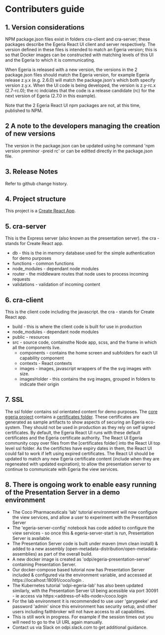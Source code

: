 <!-- SPDX-License-Identifier: CC-BY-4.0 -->
<!-- Copyright Contributors to the ODPi Egeria project. -->

# Contributers guide

## 1. Version considerations 
NPM package.json files exist in folders cra-client and cra-server; these packages describe the Egeria React UI client and server respectively.
The version defined in these files is intended to match an Egeria version; this is so that Docker images can be constructed with 
matching levels of this UI and the Egeria to which it is communicating. 

When Egeria is released with a new version, the versions in the 2 package.json files should match the Egeria version, for example Egeria release z.y.x (e.g. 2.6.0)
will match the package.json's which both specify version z.y.x. When the UI code is being developed, the version is z.y-rc.x (2.7-rc.0); the rc indciates that the
code is a release candidate (rc) for the next version of Egeria (2.7.0 in this example).      

Note that the 2 Egeria React UI npm packages are not, at this time, published to NPM.  


## 2 A note to the developers managing the creation of new versions

The version in the package.json can be updated using he command 'npm version preminor -preid rc' or can be editted directly in the package.json file.

## 3. Release Notes

Refer to github change history.

## 4. Project structure
This project is a [Create React App](https://reactjs.org/docs/create-a-new-react-app.html). 


## 5. cra-server
This is the Express server (also known as the presentation server). the cra - stands for Create React app.

  * db - this is the in memory database used for the simple authentication for demo purposes
  * functions - common functions
  * node_modules - dependant node modules
  * router - the middleware routes that node uses to process incoming requests
  * validations - validation of incoming content 

## 6. cra-client
This is the client code including the javascript. the cra - stands for Create React app.

  * build - this is where the client code is built for use in production 
  * node_modules - dependant node modules
  * public - resources
  * src - source code, containsthe Node app, scss, and the frame in which all the components live. 
    * components - contains the home screen and subfolders for each UI capability component
    * contexts - React contexts 
    * images - images, javascript wrappers of the the svg images with size. 
    * imagesHolder - this contains the svg images, grouped in folders to indicate their origin 

## 7. SSL
   The ssl folder contains ssl orientated content for demo purposes. The [core egeria project](https://github.com/odpi/egeria) contains a [certificates folder](https://github.com/odpi/egeria/tree/main/open-metadata-resources/open-metadata-deployment/certificates). These certificates are generated as sample artifacts to show aspects of securing an Egeria eco-system. They should not be used in production as they rely on self signed certificates. By default, the Egeria React UI runs with these default certificates and the Egeria certificate authority. The React UI Egeria community copy over files from the [certificates folder] into the React UI top level ssl folder. As the certifictes have expiry dates in them, the React UI could fail to work if left using expired certificates. The React UI should be updated to match any new Egeria certificate content (include when they are regeneated with updated expiration); to allow the presentation server to continue to communicate with Egeria the view services.   

## 8. There is ongoing work to enable easy running of the Presentation Server in a demo environment

 * The Coco Pharmaceuticals 'lab' tutorial environment will now configure the view services, and allow a user to experiment with the Presentation Server
 * The 'egeria-server-config' notebook has code added to configure the view services - so once this & egeria-server-start is run, Presentation Server is available.
 * The Presentation Server code is built under maven (mvn clean install) & added to a new assembly (open-metadata-distribution/open-metadata-assemblies) as part of the overall build.
 * A new docker image is created as 'odpi/egeria-presentation-server' containing Presentation Server.
 * Our docker-compose based tutorial now has Presentation Server included & configured via the environment variable, and accessed at https://localhost:18091/coco/login .
 * The Kubernetes tutorial 'odpi-egeria-lab' has also been updated similarly, with the Presentation Server UI being acessible via port 30091 - ie access via https:\<address-of-k8s-node\>/coco.login
 * For the lab environment it is recommended to use user 'garygeeke' and password 'admin' since this environment has security setup, and other users including faithbroker will not have access to all capabilities. 
 * This is still work in progress. For example if the session times out you will need to go to the UI URL again manually.
 * Contact us via Slack on odpi.slack.com to get additional guidance.

